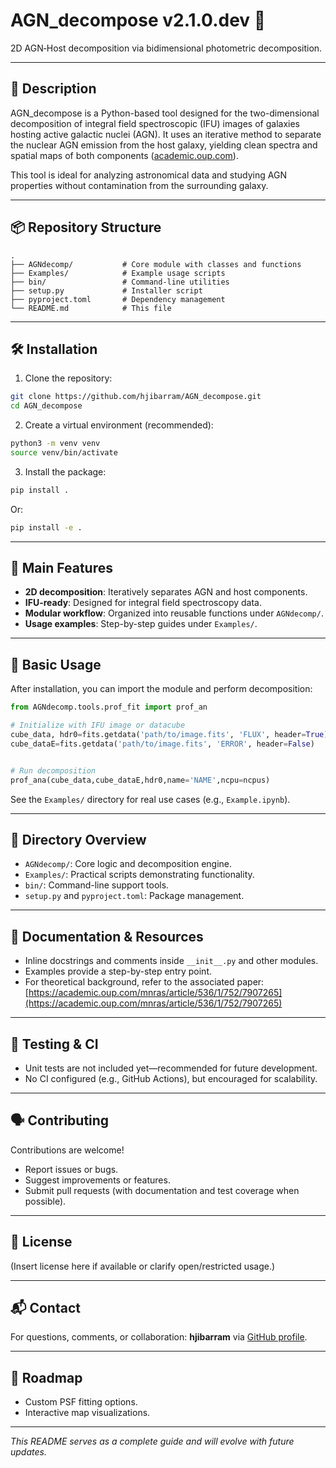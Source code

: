 # AGN_decompose v2.1.0.dev 🚀

2D AGN‑Host decomposition via bidimensional photometric decomposition.

---

## 📖 Description

AGN_decompose is a Python-based tool designed for the two-dimensional decomposition of integral field spectroscopic (IFU) images of galaxies hosting active galactic nuclei (AGN). It uses an iterative method to separate the nuclear AGN emission from the host galaxy, yielding clean spectra and spatial maps of both components ([academic.oup.com](https://academic.oup.com/mnras/article-pdf/536/1/752/61021285/stae2623.pdf?utm_source=chatgpt.com)).

This tool is ideal for analyzing astronomical data and studying AGN properties without contamination from the surrounding galaxy.

---

## 📦 Repository Structure

```
.
├── AGNdecomp/           # Core module with classes and functions
├── Examples/            # Example usage scripts
├── bin/                 # Command-line utilities
├── setup.py             # Installer script
├── pyproject.toml       # Dependency management
└── README.md            # This file
```

---

## 🛠 Installation

1. Clone the repository:

```bash
git clone https://github.com/hjibarram/AGN_decompose.git
cd AGN_decompose
```

2. Create a virtual environment (recommended):

```bash
python3 -m venv venv
source venv/bin/activate
```

3. Install the package:

```bash
pip install .
```

Or:

```bash
pip install -e .
```

---

## 🎯 Main Features

- **2D decomposition**: Iteratively separates AGN and host components.
- **IFU-ready**: Designed for integral field spectroscopy data.
- **Modular workflow**: Organized into reusable functions under `AGNdecomp/`.
- **Usage examples**: Step-by-step guides under `Examples/`.

---

## 🚀 Basic Usage

After installation, you can import the module and perform decomposition:

```python
from AGNdecomp.tools.prof_fit import prof_an

# Initialize with IFU image or datacube
cube_data, hdr0=fits.getdata('path/to/image.fits', 'FLUX', header=True)
cube_dataE=fits.getdata('path/to/image.fits', 'ERROR', header=False)


# Run decomposition
prof_ana(cube_data,cube_dataE,hdr0,name='NAME',ncpu=ncpus)

```

See the `Examples/` directory for real use cases (e.g., `Example.ipynb`).

---

## 📂 Directory Overview

- `AGNdecomp/`: Core logic and decomposition engine.
- `Examples/`: Practical scripts demonstrating functionality.
- `bin/`: Command-line support tools.
- `setup.py` and `pyproject.toml`: Package management.

---

## 📖 Documentation & Resources

- Inline docstrings and comments inside `__init__.py` and other modules.
- Examples provide a step-by-step entry point.
- For theoretical background, refer to the associated paper:
  [https://academic.oup.com/mnras/article/536/1/752/7907265](https://academic.oup.com/mnras/article/536/1/752/7907265)

---

## 🧪 Testing & CI

- Unit tests are not included yet—recommended for future development.
- No CI configured (e.g., GitHub Actions), but encouraged for scalability.

---

## 🗣 Contributing

Contributions are welcome!

- Report issues or bugs.
- Suggest improvements or features.
- Submit pull requests (with documentation and test coverage when possible).

---

## 📄 License

(Insert license here if available or clarify open/restricted usage.)

---

## 📬 Contact

For questions, comments, or collaboration:
**hjibarram** via [GitHub profile](https://github.com/hjibarram).

---

## 🔭 Roadmap

- Custom PSF fitting options.
- Interactive map visualizations.

---

*This README serves as a complete guide and will evolve with future updates.*
